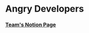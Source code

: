 # Angry Developers

<h3><a href="https://ordinary-helicona-e1a.notion.site/ec8f9c864f7a47cf924e814aaf67efbd">Team's Notion Page</a><h3>
